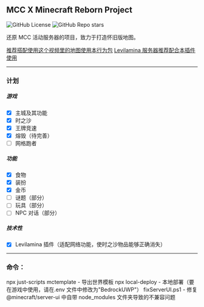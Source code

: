 ## MCC X Minecraft Reborn Project

![GitHub License](https://img.shields.io/github/license/Howie114514/MCCxMinecraftReborn)
![GitHub Repo stars](https://img.shields.io/github/stars/Howie114514/MCCxMinecraftReborn)

还原 MCC 活动服务器的项目，致力于打造怀旧版地图。

[推荐搭配使用这个视频里的地图使用本行为包](https://www.bilibili.com/video/BV1r7iwedEZe/)
[Levilamina 服务器推荐配合本插件使用](https://github.com/Howie114514/MCCxMinecraftReborn-llplugin)

---

### 计划

##### 游戏

- [x] 主城及其功能
- [x] 时之沙
- [x] 王牌竞速
- [x] 熔毁（待完善）
- [ ] 网格跑者

##### 功能

- [x] 食物
- [x] 装扮
- [x] 金币
- [ ] 谜题（部分）
- [ ] 玩具（部分）
- [ ] NPC 对话（部分）

##### 技术性

- [x] Levilamina 插件（适配网络功能，使时之沙物品能够正确消失）

---

### 命令：

npx just-scripts mctemplate - 导出世界模板
npx local-deploy - 本地部署（要在游戏中使用，请在.env 文件中修改为"BedrockUWP"）
fixServerUI.ps1 - 修复@minecraft/server-ui 中自带 node_modules 文件夹导致的不兼容问题

